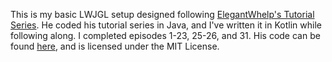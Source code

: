 This is my basic LWJGL setup designed following [ElegantWhelp's Tutorial Series](https://www.youtube.com/watch?v=VH9KAhjXVFM&list=PLILiqflMilIxta2xKk2EftiRHD4nQGW0u).
He coded his tutorial series in Java, and I've written it in Kotlin while following along. I completed episodes 1-23, 25-26, and 31.
His code can be found [here](https://github.com/ElegantWhelp/LWJGL-3-Tutorial), and is licensed under the MIT License.